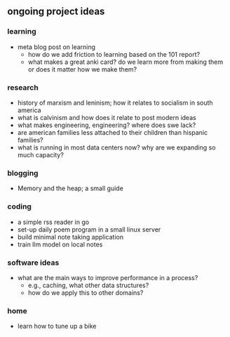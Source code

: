 
## ongoing project ideas

### learning
- meta blog post on learning
  - how do we add friction to learning based on the 101 report?
  - what makes a great anki card? do we learn more from making them or does it matter how we make them?

### research
- history of marxism and leninism; how it relates to socialism in south america
- what is calvinism and how does it relate to post modern ideas
- what makes engineering, engineering? where does swe lack?
- are american families less attached to their children than hispanic families?
- what is running in most data centers now? why are we expanding so much capacity?

### blogging
- Memory and the heap; a small guide

### coding
- a simple rss reader in go
- set-up daily poem program in a small linux server
- build minimal note taking application
- train llm model on local notes

### software ideas
- what are the main ways to improve performance in a process?
  - e.g., caching, what other data structures?
  - how do we apply this to other domains?

### home
- learn how to tune up a bike
